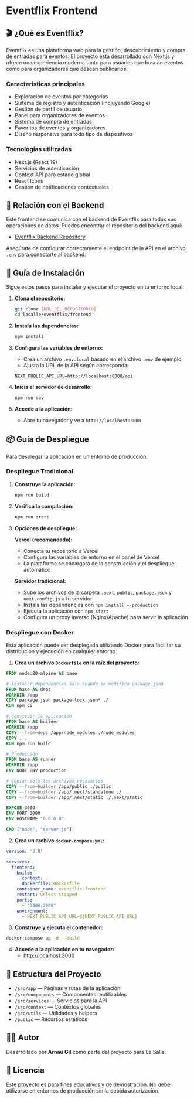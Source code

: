 # Eventflix Frontend

## 🎬 ¿Qué es Eventflix?

Eventflix es una plataforma web para la gestión, descubrimiento y compra de entradas para eventos. El proyecto está desarrollado con Next.js y ofrece una experiencia moderna tanto para usuarios que buscan eventos como para organizadores que desean publicarlos.

### Características principales
- Exploración de eventos por categorías
- Sistema de registro y autenticación (incluyendo Google)
- Gestión de perfil de usuario
- Panel para organizadores de eventos
- Sistema de compra de entradas
- Favoritos de eventos y organizadores
- Diseño responsive para todo tipo de dispositivos

### Tecnologías utilizadas
- Next.js (React 19)
- Servicios de autenticación
- Context API para estado global
- React Icons
- Gestión de notificaciones contextuales

## 🔄 Relación con el Backend

Este frontend se comunica con el backend de Eventflix para todas sus operaciones de datos. Puedes encontrar el repositorio del backend aquí:
- [Eventflix Backend Repository](https://github.com/LaSalleGracia-Projectes/projecte-aplicaci-web-servidor-g6richardstallman.git)

Asegúrate de configurar correctamente el endpoint de la API en el archivo `.env` para conectarte al backend.

## 🚀 Guía de Instalación

Sigue estos pasos para instalar y ejecutar el proyecto en tu entorno local:

1. **Clona el repositorio:**
   ```bash
   git clone [URL_DEL_REPOSITORIO]
   cd lasalle/eventflix/frontend
   ```

2. **Instala las dependencias:**
   ```bash
   npm install
   ```

3. **Configura las variables de entorno:**
   - Crea un archivo `.env.local` basado en el archivo `.env` de ejemplo
   - Ajusta la URL de la API según corresponda:
   ```
   NEXT_PUBLIC_API_URL=http://localhost:8000/api
   ```

4. **Inicia el servidor de desarrollo:**
   ```bash
   npm run dev
   ```

5. **Accede a la aplicación:**
   - Abre tu navegador y ve a `http://localhost:3000`

## 📦 Guía de Despliegue

Para desplegar la aplicación en un entorno de producción:

### Despliegue Tradicional

1. **Construye la aplicación:**
   ```bash
   npm run build
   ```

2. **Verifica la compilación:**
   ```bash
   npm run start
   ```

3. **Opciones de despliegue:**

   **Vercel (recomendado):**
   - Conecta tu repositorio a Vercel
   - Configura las variables de entorno en el panel de Vercel
   - La plataforma se encargará de la construcción y el despliegue automático

   **Servidor tradicional:**
   - Sube los archivos de la carpeta `.next`, `public`, `package.json` y `next.config.js` a tu servidor
   - Instala las dependencias con `npm install --production`
   - Ejecuta la aplicación con `npm start`
   - Configura un proxy inverso (Nginx/Apache) para servir la aplicación

### Despliegue con Docker

Esta aplicación puede ser desplegada utilizando Docker para facilitar su distribución y ejecución en cualquier entorno.

1. **Crea un archivo `Dockerfile` en la raíz del proyecto:**

```dockerfile
FROM node:20-alpine AS base

# Instalar dependencias solo cuando se modifica package.json
FROM base AS deps
WORKDIR /app
COPY package.json package-lock.json* ./
RUN npm ci

# Construir la aplicación
FROM base AS builder
WORKDIR /app
COPY --from=deps /app/node_modules ./node_modules
COPY . .
RUN npm run build

# Producción
FROM base AS runner
WORKDIR /app
ENV NODE_ENV production

# Copiar solo los archivos necesarios
COPY --from=builder /app/public ./public
COPY --from=builder /app/.next/standalone ./
COPY --from=builder /app/.next/static ./.next/static

EXPOSE 3000
ENV PORT 3000
ENV HOSTNAME "0.0.0.0"

CMD ["node", "server.js"]
```

2. **Crea un archivo `docker-compose.yml`:**

```yaml
version: '3.8'

services:
  frontend:
    build:
      context: .
      dockerfile: Dockerfile
    container_name: eventflix-frontend
    restart: unless-stopped
    ports:
      - "3000:3000"
    environment:
      - NEXT_PUBLIC_API_URL=${NEXT_PUBLIC_API_URL}
```

3. **Construye y ejecuta el contenedor:**

```bash
docker-compose up -d --build
```

4. **Accede a la aplicación en tu navegador:**
   - http://localhost:3000

## 📁 Estructura del Proyecto

- `/src/app` — Páginas y rutas de la aplicación
- `/src/components` — Componentes reutilizables
- `/src/services` — Servicios para la API
- `/src/context` — Contextos globales
- `/src/utils` — Utilidades y helpers
- `/public` — Recursos estáticos

## 👨‍💻 Autor

Desarrollado por **Arnau Gil** como parte del proyecto para La Salle.

## 📄 Licencia

Este proyecto es para fines educativos y de demostración. No debe utilizarse en entornos de producción sin la debida autorización.
